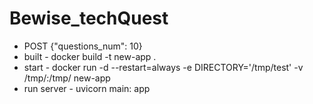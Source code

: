 # Bewise_techQuest
  - POST {"questions_num": 10}
  - built - docker build -t new-app .
  - start - docker run -d --restart=always -e DIRECTORY='/tmp/test' -v /tmp/:/tmp/ new-app
  - run server - uvicorn main: app

